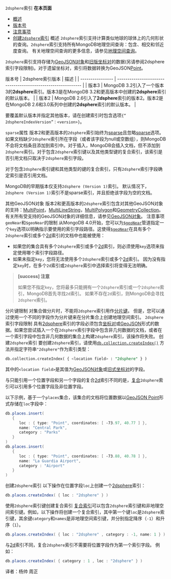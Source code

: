  `2dsphere`索引
**在本页面**

- [概述](概述)
- [版本号](版本号)
- [注意事项](注意)
- [创建`2dsphere`索引](创建)
 <span id="概述">概述</span>
`2dsphere`索引支持计算类似地球的球体上的几何形状的查询。`2dsphere`索引支持所有MongoDB地理空间查询：包含、相交和邻近度查询。 有关地理空间查询的更多信息，请参见[地理空间查询](https://docs.mongodb.com/manual/geospatial-queries/)。

`2dsphere`索引支持存储为[GeoJSON对象](https://docs.mongodb.com/manual/geospatial-queries/geospatial-geojson)和[旧版坐标对](https://docs.mongodb.com/manual/geospatial-queries/geospatial-legacy)的数据(另请参阅2dsphere索引字段限制)。对于遗留坐标对，索引将数据转换为GeoJSON[Point](https://docs.mongodb.com/manual/reference/geojson/geojson-point)。

 <span id="版本号">版本号</span>
| 2dsphere索引版本 | 描述                                                         |
| ---------------- | ------------------------------------------------------------ |
| 版本3            | MongoDB 3.2引入了一个版本3的**2dsphere**索引。版本3是在MongoDB 3.2和更高版本中创建的**2dsphere**索引的默认版本。 |
| 版本2            | MongoDB 2.6引入了**2dsphere**索引的版本2。版本2是在MongoDB 2.6和3.0系列中创建的**2dsphere**索引的默认版本。 |

要覆盖默认版本并指定其他版本，请在创建索引时包含选项`{“ 2dsphereIndexVersion”：<version>}`。

 `sparse`属性
版本2和更高版本的`2dsphere`索引始终为[sparse](https://docs.mongodb.com/manual/core/index-sparse/)且忽略[sparse](https://docs.mongodb.comhttps://docs.mongodb.com/manual/core/index-sparse/)选项。如果文档缺少`2dsphere`索引所在字段（或者该字段为null或空数组），则MongoDB不会将文档条目添加到索引中。对于插入，MongoDB会插入文档，但不添加到`2dsphere`索引。对于包含`2dsphere`索引键以及其他类型键的复合索引，该索引是否引用文档只取决于`2dsphere`索引字段。

对于包含`2dsphere`索引键和其他类型的键的复合索引，只有`2dsphere`索引字段确定索引是否引用文档。

MongoDB的早期版本仅支持`2dsphere (Version 1)`索引。 默认情况下，`2dsphere (Version 1)`索引不是sparse索引，并且拒绝该字段为空的文档。

 其他GeoJSON对象
版本2和更高版本的`2dsphere`索引包含对其他GeoJSON对象的支持：[MultiPoint](https://docs.mongodb.com/manual/reference/geojson/geojson-multipoint)，[MultiLineString](https://docs.mongodb.com/manual/reference/geojson/geojson-multilinestring)，[MultiPolygon](https://docs.mongodb.com/manual/reference/geojson/geojson-multipolygon)和[GeometryCollection](https://docs.mongodb.com/manual/reference/geojson/geojson-geometrycollection)。有关所有受支持的GeoJSON对象的详细信息，请参见[GeoJSON对象](https://docs.mongodb.com/manual/reference/geojson/)。
 <span id="注意">注意事项</span>
 `geoNear`和`$geoNear`的限制
从MongoDB 4.0开始，您可以为[`$geoNear`](https://docs.mongodb.com/manual/reference/operator/aggregation/geoNear/pipe._S_geoNear)管道指定一个`key`选项以明确指示要使用的索引字段路径。这使得[`$geoNear`](https://docs.mongodb.com/manual/reference/operator/aggregation/geoNear/pipe._S_geoNear)在具有多个`2dsphere`索引或多个[2d](https://docs.mongodb.com/manual/core/2d/)索引的文档中也能被使用：

- 如果您的集合具有多个`2dsphere`索引或多个[2d](https://docs.mongodb.com/manual/core/2d/)索引，则必须使用`key`选项来指定使用哪个索引字段路径。
- 如果未指定`key`，您将无法使用多个`2dsphere`索引或多个[2d](https://docs.mongodb.com/manual/core/2d/)索引。 因为没有指定`key`时，在多个`2d`索引或`2dsphere`索引中选择索引将变得无法明确。

> **[success] 注意**
>
> 如果您不指定`key`，您将最多只能拥有一个`2dsphere`索引或一个`2dsphere`索引，MongoDB首先寻找`2d`索引。 如果不存在`2d`索引，则MongoDB会寻找`2dsphere`索引。

 分片键限制
对集合做分片时，不能将`2dsphere`索引用作[分片键](https://docs.mongodb.com/manual/reference/glossary/term-shard-key)。 但是，您可以通过使用一个不同的字段作为分片键来在分片集合上创建地理空间索引。
 `2dsphere`索引字段限制
具有[2dsphere](https://docs.mongodb.com/manual/core/2dsphere/)索引的字段必须包含[坐标对](https://docs.mongodb.com/manual/reference/glossary/term-legacy-coordinate-pairs)或[GeoJSON](https://docs.mongodb.com/manual/reference/glossary/term-geojson)形式的数据。如果您尝试插入一个在`2dsphere`索引字段中包含非几何数据的文档，或者在一个索引字段中包含非几何数据的集合上构建`2dsphere`索引，该操作将失败。
 <span id="创建">创建`2dsphere`索引</span>
要创建`2dsphere`索引，请使用[`db.collection.createIndex()`](https://docs.mongodb.com/manual/reference/method/db.collection.createIndex/db.collection.createIndex) 方法并指定字符串`"2dsphere"`作为索引类型：
```sql
db.collection.createIndex( { <location field> : "2dsphere" } )
```
其中的`<location field>`是其值为[GeoJSON对象](https://docs.mongodb.com/manual/geospatial-queries/geospatial-geojson)或[旧式坐标对](https://docs.mongodb.com/manual/geospatial-queries/geospatial-legacy)的字段。

与只能引用一个位置字段和另一个字段的复合[2d](https://docs.mongodb.com/manual/core/2d/)索引不同的是，[复合](https://docs.mongodb.com/manual/core/index-compound/index-type-compound)`2dsphere`索引可以引用多个位置字段及非位置字段。

以下示例，基于一个`places`集合，该集合的文档将位置数据以[GeoJSON Point](https://docs.mongodb.com/manual/reference/geojson/geojson-point)形式存储在`loc`字段中：

```powershell
db.places.insert(
   {
      loc : { type: "Point", coordinates: [ -73.97, 40.77 ] },
      name: "Central Park",
      category : "Parks"
   }
)
db.places.insert(
   {
      loc : { type: "Point", coordinates: [ -73.88, 40.78 ] },
      name: "La Guardia Airport",
      category : "Airport"
   }
)
```
 创建`2dsphere`索引
以下操作在位置字段`loc`上创建一个[2dsphere](https://docs.mongodb.com/manual/core/2dsphere/)索引：
```powershell
db.places.createIndex( { loc : "2dsphere" } )
```
 使用`2dsphere`索引键创建复合索引
[复合索引](https://docs.mongodb.com/manual/core/index-compound/index-type-compound)可以包含`2dsphere`索引键和非地理空间索引键。例如，以下操作将创建一个复合索引，其中第一个键`loc`是`2dsphere`索引键，其余键`category`和`names`是非地理空间索引键，并分别指定降序（`-1`）和升序（`1`）。

```powershell
db.places.createIndex( { loc : "2dsphere" , category : -1, name: 1 } )
```
与[2d](https://docs.mongodb.com/manual/core/2d/)索引不同，复合`2dsphere`索引不需要将位置字段作为第一个索引字段。 例如：
```powershell
db.places.createIndex( { category : 1 , loc : "2dsphere" } )
```



译者：杨帅 周正
